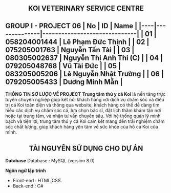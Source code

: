 <div align="center">
 <h2><strong>KOI VETERINARY SERVICE CENTRE</strong></h2>
 </div>  
 
**GROUP I - PROJECT 06**
| No | ID           | Name                         |
|----|--------------|------------------------------|
| 01 | 058204001444 | Lê Phạm Đức Thịnh           |
| 02 | 075205001763 | Nguyễn Tấn Tài              |
| 03 | 080305002637 | Nguyễn Thị Anh Thi (C)      |
| 04 | 079205048768 | Vũ Tài Đức                  |
| 05 | 083205005206 | Lê Nguyễn Nhật Trường       |
| 06 | 079205005433 | Dương Minh Mẫn               |
----------------------------------------------------
**THÔNG TIN SƠ LƯỢC VỀ PROJECT**
**Trung tâm thú y cá Koi** là nền tảng trực tuyến chuyên nghiệp giúp kết nối khách hàng với dịch vụ chăm sóc và điều trị cá Koi toàn diện và thông qua website, khách hàng có thể dễ dàng tìm hiểu các dịch vụ chăm sóc cá, lựa chọn bác sĩ, đặt lịch thăm khám tận nơi hoặc tại trung tâm, và nhận tư vấn chuyên sâu. Với hệ thống quản lý minh bạch và tiện lợi, trung tâm thú y cá Koi cam kết mang đến trải nghiệm chăm sóc chất lượng, giúp khách hàng yên tâm về sức khỏe của hồ cá Koi của mình.

<div align="center">
 <h2><strong>TÀI NGUYÊN SỬ DỤNG CHO DỰ ÁN</strong></h2>
 </div> 
 
**Database**
Database : MySQL (version 8.0)

**Ngôn ngữ lập trình**
+ Front-end : HTML,CSS.
+ Back-end : C#

